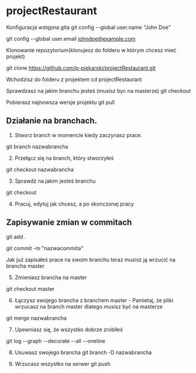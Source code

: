 # projectRestaurant


Konfiguracja wstępna gita
git config --global user.name "John Doe"

git config --global user.email johndoe@example.com

Klonowanie repozytorium(klonujesz do folderu w którym chcesz mieć projekt)

git clone https://github.com/p-piekarski/projectRestaurant.git

Wchodzisz do folderu z projektem
cd projectRestaurant

Sprawdzasz na jakim branchu jesteś (musisz byc na masterze)
git checkout

Pobierasz najnowsza wersje projektu
git pull

## Działanie na branchach. 
1. Stworz branch w momencie kiedy zaczynasz prace.

git branch nazwabrancha

2. Przełącz się na branch, który stworzyłeś

git checkout nazwabrancha

3. Sprawdż na jakim jesteś branchu

git checkout

4. Pracuj, edytuj jak chcesz, a po skonczonej pracy

## Zapisywanie zmian w commitach

git add .

git commit -m "nazwacommita"

Jak już zapisałeś prace na swoim branchu teraz musisz ją wrzucić na brancha master

5. Zmieniasz brancha na master

git checkout master

6. Łączysz swojego brancha z branchem master - Pamietaj, że pliki wrzucasz na branch master dlatego musisz być na masterze

git merge nazwabrancha

7. Upewniasz się, że wszystko dobrze zrobiłeś

git log --graph --decorate --all --oneline

8. Usuwasz swojego brancha
git branch -D nazwabrancha

9. Wrzucasz wszystko na serwer
git push
